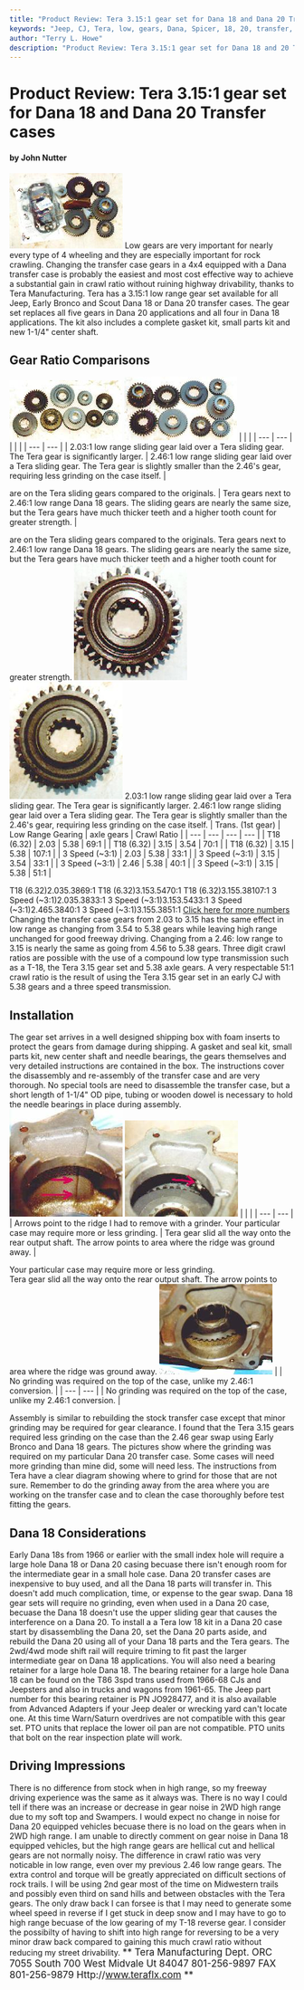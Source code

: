 ```yaml
---
title: "Product Review: Tera 3.15:1 gear set for Dana 18 and Dana 20 Transfer cases"
keywords: "Jeep, CJ, Tera, low, gears, Dana, Spicer, 18, 20, transfer, Mepco, gearing, Dana 20, Dana 18, case"
author: "Terry L. Howe"
description: "Product Review: Tera 3.15:1 gear set for Dana 18 and 20 Transfer case"
---
```


# Product Review: Tera 3.15:1 gear set for Dana 18 and Dana 20 Transfer cases
#### by John Nutter
[![](tera1s.jpg)](tera1.jpg)
Low gears are very important for nearly every type of 4 wheeling
and they are especially important for rock crawling. Changing the 
transfer case gears in a 4x4 
equipped with a Dana transfer case is probably the easiest and 
most cost effective way to
achieve a substantial gain in crawl ratio without ruining highway drivability,
thanks to Tera Manufacturing. 
Tera has a 3.15:1 low range gear set available for all Jeep, Early Bronco and 
Scout Dana 18 or Dana 20 transfer cases. The gear set replaces all five gears in Dana 20 applications 
and all four in Dana 18 applications. 
The kit also includes a complete gasket kit, small parts 
kit and new 1-1/4" center shaft. 
## Gear Ratio Comparisons
[![](tera7s.jpg)](tera7.jpg)
[![](tera6s.jpg)](tera6.jpg)
|  |  |
| --- | --- |
|  |  |
| --- | --- |
| 2.03:1 low range sliding gear laid over a Tera sliding gear. 
The Tera gear is significantly larger. | 2.46:1 low range sliding gear laid over a Tera sliding gear. 
The Tera gear is slightly smaller than the 2.46's gear,
requiring less grinding on the case itself. |

are on the Tera sliding gears compared to the originals. | Tera gears next to 2.46:1 low range Dana 18 gears. The sliding gears 
are nearly the same size, but the Tera gears have much thicker teeth and 
a higher tooth count for greater strength. |

are on the Tera sliding gears compared to the originals.
Tera gears next to 2.46:1 low range Dana 18 gears. The sliding gears 
are nearly the same size, but the Tera gears have much thicker teeth and 
a higher tooth count for greater strength.
[![](tera8s.jpg)](tera8.jpg)
[![](tera9s.jpg)](tera9.jpg)
2.03:1 low range sliding gear laid over a Tera sliding gear. 
The Tera gear is significantly larger. 
2.46:1 low range sliding gear laid over a Tera sliding gear. 
The Tera gear is slightly smaller than the 2.46's gear,
requiring less grinding on the case itself. 
| Trans. (1st gear) | Low Range Gearing | axle gears | Crawl Ratio |
| --- | --- | --- | --- |
| T18 (6.32) | 2.03 | 5.38 | 69:1 |
| T18 (6.32) | 3.15 | 3.54 | 70:1 |
| T18 (6.32) | 3.15 | 5.38 | 107:1 |
| 3 Speed (~3:1) | 2.03 | 5.38 | 33:1 |
| 3 Speed (~3:1) | 3.15 | 3.54 | 33:1 |
| 3 Speed (~3:1) | 2.46 | 5.38 | 40:1 |
| 3 Speed (~3:1) | 3.15 | 5.38 | 51:1 |

T18 (6.32)2.035.3869:1
T18 (6.32)3.153.5470:1
T18 (6.32)3.155.38107:1
3 Speed (~3:1)2.035.3833:1
3 Speed (~3:1)3.153.5433:1
3 Speed (~3:1)2.465.3840:1
3 Speed (~3:1)3.155.3851:1
[Click here for more numbers](tratbl.html)
Changing the transfer case gears from 2.03 to 3.15 has the 
same effect in low range as changing from 3.54 to 5.38 gears while leaving 
high range unchanged for good freeway driving. Changing from a 2.46: 
low range to 3.15 is nearly the same as going from 4.56 to 5.38 gears.
Three digit crawl ratios 
are possible with the use of a compound 
low type transmission such as a T-18, the Tera 3.15 gear set and 
5.38 axle gears. A very respectable 51:1 crawl ratio is the result 
of using the Tera 3.15 
gear set in an early CJ with 5.38 gears and a three speed transmission.
## Installation
The gear set arrives in a well designed shipping box with foam inserts 
to protect 
the gears from damage during shipping. A gasket and seal kit, small parts kit, 
new center shaft and needle bearings, the gears themselves and very 
detailed instructions are contained in the box. The instructions cover 
the disassembly and re-assembly of the transfer case and are very thorough. 
No special tools are need to disassemble the transfer case, but a short 
length of 1-1/4" OD pipe, tubing or wooden dowel is necessary to hold 
the needle bearings in place during assembly.
[![](tera3s.jpg)](tera3.jpg)
[![](tera2s.jpg)](tera2.jpg)
|  |  |
| --- | --- |
| Arrows point to the ridge I had to remove with a grinder. 
Your particular case may require more or less grinding. | Tera gear slid all the way onto the rear output shaft. 
The arrow points to area where the ridge was ground away. |

Your particular case may require more or less grinding.  
Tera gear slid all the way onto the rear output shaft. 
The arrow points to area where the ridge was ground away. 
[![](tera5s.jpg)](tera5.jpg)
|  | No grinding was required on the top of the case, 
unlike my 2.46:1 conversion. |
| --- | --- |
| No grinding was required on the top of the case, 
unlike my 2.46:1 conversion. |

Assembly is similar to rebuilding the stock transfer case except that 
minor grinding may be required for gear clearance. I found that the 
Tera 3.15 gears required less grinding on the case than the 2.46 gear 
swap using Early Bronco and Dana 18 gears. 
The pictures show where the grinding was required on my particular Dana 20
transfer case. Some cases will need more grinding than mine did, 
some will need less. 
The instructions from Tera have a clear diagram showing where to grind 
for those that are not sure. Remember to do the 
grinding away from the area where you are working on the transfer case and 
to clean the case thoroughly before test fitting the gears.
## Dana 18 Considerations
Early Dana 18s from 1966 or earlier with the small index hole will 
require a large hole Dana 18 or Dana 20 casing becuase there isn't 
enough room for the intermediate gear in a small hole case. Dana 20 
transfer cases are inexpensive to buy used, and all the Dana 18 parts 
will transfer in. This doesn't add much complication, time, or expense to the gear swap.
Dana 18 gear sets will require no grinding, even when used in a Dana 20 
case, becuase the Dana 18 doesn't use the upper sliding gear that 
causes the interference on a Dana 20. 
To install a a Tera low 18 kit in a Dana 20 case start by disassembling 
the Dana 20, set the Dana 20 parts aside, and rebuild the Dana 20 
using all of your Dana 18 parts and the Tera gears. The 2wd/4wd mode 
shift rail will require triming to fit past the larger intermediate 
gear on Dana 18 applications. You will also need a bearing retainer 
for a large hole Dana 18. The bearing retainer for a large hole Dana 18 
can be found on the T86 3spd
trans used from 1966-68 CJs and Jeepsters and also in trucks and wagons from
1961-65. The Jeep part number for this bearing 
retainer is PN JO928477, and it is also available from Advanced 
Adapters if your Jeep dealer or wrecking yard can't locate one. 
At this time Warn/Saturn overdrives are not
compatible with this gear set. PTO units that replace the lower oil pan are not compatible. PTO units that bolt on the rear inspection
plate will work.
## Driving Impressions
There is no difference from stock when in high range, so my freeway 
driving experience was the same as it always was. There is no way I 
could tell if there was an increase or decrease in gear noise in 2WD high 
range due to my soft top and Swampers. I would expect no change in 
noise for Dana 20 equipped vehicles becuase there is no load on the 
gears when in 2WD high range. I am unable to directly comment on gear 
noise in 
Dana 18 equipped vehicles, but the high range gears are hellical cut and 
hellical gears are not normally noisy. 
The difference in crawl ratio was 
very noticable 
in low range, even over my previous 2.46 low range gears. The extra 
control and torque will be greatly appreciated on difficult sections of 
rock trails. I will be using 2nd gear most of the time on Midwestern 
trails and possibly even third on sand hills and between obstacles 
with the Tera gears. 
The only draw back 
I can forsee is that I may need to generate some wheel speed in reverse 
if I get stuck in deep snow
and I may have to go to high range becuase of the low gearing of 
my T-18 reverse gear. I consider the possibilty of having to shift 
into high range for reversing to be a very minor draw back compared 
to gaining this much crawl ratio without reducing my street drivability. 
<big>**
Tera Manufacturing
Dept. ORC
7055 South 700 West
Midvale Ut 84047
801-256-9897
FAX 801-256-9879
Http://www.teraflx.com
**</big>
[](mailto:)
</div> 
</div>